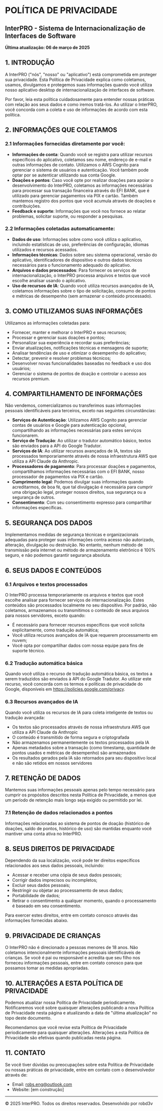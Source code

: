 # POLÍTICA DE PRIVACIDADE
## InterPRO - Sistema de Internacionalização de Interfaces de Software
**Última atualização: 06 de março de 2025**

## 1. INTRODUÇÃO

A InterPRO ("nós", "nosso" ou "aplicativo") está comprometida em proteger sua privacidade. Esta Política de Privacidade explica como coletamos, usamos, divulgamos e protegemos suas informações quando você utiliza nosso aplicativo desktop de internacionalização de interfaces de software.

Por favor, leia esta política cuidadosamente para entender nossas práticas com relação aos seus dados e como iremos tratá-los. Ao utilizar o InterPRO, você concorda com a coleta e uso de informações de acordo com esta política.

## 2. INFORMAÇÕES QUE COLETAMOS

### 2.1 Informações fornecidas diretamente por você:
- **Informações de conta**: Quando você se registra para utilizar recursos específicos do aplicativo, coletamos seu nome, endereço de e-mail e outras informações de contato. Utilizamos o AWS Cognito para gerenciar o sistema de usuários e autenticação. Você também pode optar por se autenticar utilizando sua conta Google.
- **Doações e pontos**: Caso você opte por realizar doações para apoiar o desenvolvimento do InterPRO, coletamos as informações necessárias para processar sua transação financeira através do EFI BANK, que é utilizado para gerenciar pagamentos via PIX e cartão. Também mantemos registro dos pontos que você acumula através de doações e contribuições.
- **Feedback e suporte**: Informações que você nos fornece ao relatar problemas, solicitar suporte, ou responder a pesquisas.

### 2.2 Informações coletadas automaticamente:
- **Dados de uso**: Informações sobre como você utiliza o aplicativo, incluindo estatísticas de uso, preferências de configuração, idiomas utilizados e recursos acessados.
- **Informações técnicas**: Dados sobre seu sistema operacional, versão do aplicativo, identificadores de dispositivo e outros dados técnicos necessários para o funcionamento adequado do aplicativo.
- **Arquivos e dados processados**: Para fornecer os serviços de internacionalização, o InterPRO processa arquivos e textos que você escolhe analisar usando o aplicativo.
- **Uso de recursos de IA**: Quando você utiliza recursos avançados de IA, coletamos informações sobre o tipo de solicitação, consumo de pontos e métricas de desempenho (sem armazenar o conteúdo processado).

## 3. COMO UTILIZAMOS SUAS INFORMAÇÕES

Utilizamos as informações coletadas para:

- Fornecer, manter e melhorar o InterPRO e seus recursos;
- Processar e gerenciar suas doações e pontos;
- Personalizar sua experiência e recordar suas preferências;
- Enviar atualizações, notificações técnicas e mensagens de suporte;
- Analisar tendências de uso e otimizar o desempenho do aplicativo;
- Detectar, prevenir e resolver problemas técnicos;
- Desenvolver novas funcionalidades baseadas no feedback e uso dos usuários;
- Gerenciar o sistema de pontos de doação e controlar o acesso aos recursos premium.

## 4. COMPARTILHAMENTO DE INFORMAÇÕES

Não vendemos, comercializamos ou transferimos suas informações pessoais identificáveis para terceiros, exceto nas seguintes circunstâncias:

- **Serviços de Autenticação**: Utilizamos AWS Cognito para gerenciar contas de usuários e Google para autenticação opcional, compartilhando as informações necessárias para estes serviços funcionarem.
- **Serviço de Tradução**: Ao utilizar o tradutor automático básico, textos são enviados para a API do Google Tradutor.
- **Serviços de IA**: Ao utilizar recursos avançados de IA, textos são processados temporariamente através de nossa infraestrutura AWS que utiliza a API Claude da Anthropic.
- **Processadores de pagamento**: Para processar doações e pagamentos, compartilhamos informações necessárias com o EFI BANK, nosso processador de pagamentos via PIX e cartão.
- **Cumprimento legal**: Podemos divulgar suas informações quando acreditarmos, de boa fé, que tal divulgação é necessária para cumprir uma obrigação legal, proteger nossos direitos, sua segurança ou a segurança de outros.
- **Consentimento**: Com seu consentimento expresso para compartilhar informações específicas.

## 5. SEGURANÇA DOS DADOS

Implementamos medidas de segurança técnicas e organizacionais adequadas para proteger suas informações contra acesso não autorizado, alteração, divulgação ou destruição. No entanto, nenhum método de transmissão pela internet ou método de armazenamento eletrônico é 100% seguro, e não podemos garantir segurança absoluta.

## 6. SEUS DADOS E CONTEÚDOS

### 6.1 Arquivos e textos processados
O InterPRO processa temporariamente os arquivos e textos que você escolhe analisar para fornecer serviços de internacionalização. Estes conteúdos são processados localmente no seu dispositivo. Por padrão, não coletamos, armazenamos ou transmitimos o conteúdo de seus arquivos para nossos servidores, exceto quando:

- É necessário para fornecer recursos específicos que você solicita explicitamente, como tradução automática;
- Você utiliza recursos avançados de IA que requerem processamento em nuvem;
- Você opta por compartilhar dados com nossa equipe para fins de suporte técnico.

### 6.2 Tradução automática básica
Quando você utiliza o recurso de tradução automática básica, os textos a serem traduzidos são enviados à API do Google Tradutor. Ao utilizar este recurso, você concorda com os termos e políticas de privacidade do Google, disponíveis em https://policies.google.com/privacy.

### 6.3 Recursos avançados de IA
Quando você utiliza os recursos de IA para coleta inteligente de textos ou tradução avançada:

- Os textos são processados através de nossa infraestrutura AWS que utiliza a API Claude da Anthropic
- O conteúdo é transmitido de forma segura e criptografada
- Não armazenamos permanentemente os textos processados pela IA
- Apenas metadados sobre a transação (como timestamp, quantidade de pontos usados e métricas de desempenho) são armazenados
- Os resultados gerados pela IA são retornados para seu dispositivo local e não são retidos em nossos servidores

## 7. RETENÇÃO DE DADOS

Mantemos suas informações pessoais apenas pelo tempo necessário para cumprir os propósitos descritos nesta Política de Privacidade, a menos que um período de retenção mais longo seja exigido ou permitido por lei.

### 7.1 Retenção de dados relacionados a pontos
Informações relacionadas ao sistema de pontos de doação (histórico de doações, saldo de pontos, histórico de uso) são mantidas enquanto você mantiver uma conta ativa no InterPRO.

## 8. SEUS DIREITOS DE PRIVACIDADE

Dependendo da sua localização, você pode ter direitos específicos relacionados aos seus dados pessoais, incluindo:

- Acessar e receber uma cópia de seus dados pessoais;
- Corrigir dados imprecisos ou incompletos;
- Excluir seus dados pessoais;
- Restringir ou objetar ao processamento de seus dados;
- Portabilidade de dados;
- Retirar o consentimento a qualquer momento, quando o processamento é baseado em seu consentimento.

Para exercer estes direitos, entre em contato conosco através das informações fornecidas abaixo.

## 9. PRIVACIDADE DE CRIANÇAS

O InterPRO não é direcionado a pessoas menores de 18 anos. Não coletamos intencionalmente informações pessoais identificáveis de crianças. Se você é pai ou responsável e acredita que seu filho nos forneceu informações pessoais, entre em contato conosco para que possamos tomar as medidas apropriadas.

## 10. ALTERAÇÕES A ESTA POLÍTICA DE PRIVACIDADE

Podemos atualizar nossa Política de Privacidade periodicamente. Notificaremos você sobre quaisquer alterações publicando a nova Política de Privacidade nesta página e atualizando a data de "última atualização" no topo deste documento.

Recomendamos que você revise esta Política de Privacidade periodicamente para quaisquer alterações. Alterações a esta Política de Privacidade são efetivas quando publicadas nesta página.

## 11. CONTATO

Se você tiver dúvidas ou preocupações sobre esta Política de Privacidade ou nossas práticas de privacidade, entre em contato com o desenvolvedor através de:

- Email: robs.eng@outlook.com
- Website: [em construção]

---

© 2025 InterPRO. Todos os direitos reservados.
Desenvolvido por robd3v